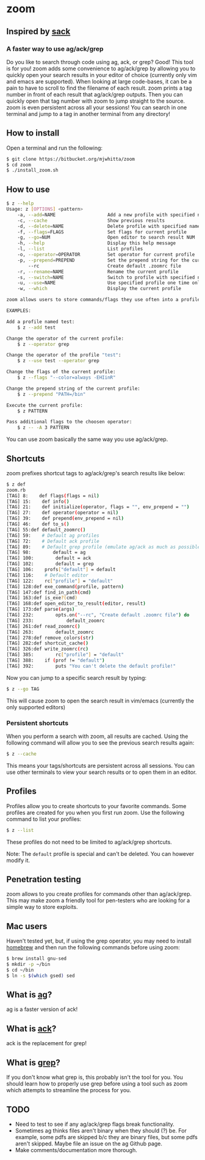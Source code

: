 # zoom

## Inspired by [sack](https://github.com/sampson-chen/sack)

### A faster way to use ag/ack/grep

Do you like to search through code using ag, ack, or grep? Good! This
tool is for you! zoom adds some convenience to ag/ack/grep by allowing
you to quickly open your search results in your editor of choice
(currently only vim and emacs are supported). When looking at large
code-bases, it can be a pain to have to scroll to find the filename of
each result. zoom prints a tag number in front of each result that
ag/ack/grep outputs. Then you can quickly open that tag number with
zoom to jump straight to the source. zoom is even persistent across
all your sessions! You can search in one terminal and jump to a tag in
another terminal from any directory!

## How to install

Open a terminal and run the following:

```bash
$ git clone https://bitbucket.org/mjwhitta/zoom
$ cd zoom
$ ./install_zoom.sh
```

## How to use

```bash
$ z --help
Usage: z [OPTIONS] <pattern>
    -a, --add=NAME                   Add a new profile with specified name
    -c, --cache                      Show previous results
    -d, --delete=NAME                Delete profile with specified name
    -f, --flags=FLAGS                Set flags for current profile
    -g, --go=NUM                     Open editor to search result NUM
    -h, --help                       Display this help message
    -l, --list                       List profiles
    -o, --operator=OPERATOR          Set operator for current profile
    -p, --prepend=PREPEND            Set the prepend string for the current profile
        --rc                         Create default .zoomrc file
    -r, --rename=NAME                Rename the current profile
    -s, --switch=NAME                Switch to profile with specified name
    -u, --use=NAME                   Use specified profile one time only
    -w, --which                      Display the current profile

zoom allows users to store commands/flags they use often into a profile. They can then use or modify that profile at any time.

EXAMPLES:

Add a profile named test:
    $ z --add test

Change the operator of the current profile:
    $ z --operator grep

Change the operator of the profile "test":
    $ z --use test --operator grep

Change the flags of the current profile:
    $ z --flags "--color=always -EHIinR"

Change the prepend string of the current profile:
    $ z --prepend "PATH=/bin"

Execute the current profile:
    $ z PATTERN

Pass additional flags to the choosen operator:
    $ z -- -A 3 PATTERN
```

You can use zoom basically the same way you use ag/ack/grep.

## Shortcuts

zoom prefixes shortcut tags to ag/ack/grep's search results like
below:

```bash
$ z def
zoom.rb
[TAG] 8:    def flags(flags = nil)
[TAG] 15:    def info()
[TAG] 21:    def initialize(operator, flags = "", env_prepend = "")
[TAG] 27:    def operator(operator = nil)
[TAG] 39:    def prepend(env_prepend = nil)
[TAG] 46:    def to_s()
[TAG] 55:def default_zoomrc()
[TAG] 59:    # Default ag profiles
[TAG] 72:    # Default ack profile
[TAG] 89:    # Default grep profile (emulate ag/ack as much as possible)
[TAG] 98:        default = ag
[TAG] 100:        default = ack
[TAG] 102:        default = grep
[TAG] 106:    profs["default"] = default
[TAG] 116:    # Default editor
[TAG] 122:    rc["profile"] = "default"
[TAG] 128:def exe_command(profile, pattern)
[TAG] 147:def find_in_path(cmd)
[TAG] 163:def is_exe?(cmd)
[TAG] 168:def open_editor_to_result(editor, result)
[TAG] 173:def parse(args)
[TAG] 232:        opts.on("--rc", "Create default .zoomrc file") do
[TAG] 233:            default_zoomrc
[TAG] 261:def read_zoomrc()
[TAG] 263:        default_zoomrc
[TAG] 278:def remove_colors(str)
[TAG] 282:def shortcut_cache()
[TAG] 326:def write_zoomrc(rc)
[TAG] 385:        rc["profile"] = "default"
[TAG] 388:    if (prof != "default")
[TAG] 392:        puts "You can't delete the default profile!"
```

Now you can jump to a specific search result by typing:

```bash
$ z --go TAG
```

This will cause zoom to open the search result in vim/emacs (currently
the only supported editors)

### Persistent shortcuts

When you perform a search with zoom, all results are cached. Using the
following command will allow you to see the previous search results
again:

```bash
$ z --cache
```

This means your tags/shortcuts are persistent across all sessions. You
can use other terminals to view your search results or to open them in
an editor.

## Profiles

Profiles allow you to create shortcuts to your favorite commands. Some
profiles are created for you when you first run zoom. Use the
following command to list your profiles:

```bash
$ z --list
```

These profiles do not need to be limited to ag/ack/grep shortcuts.

Note: The `default` profile is special and can't be deleted. You can
however modify it.

## Penetration testing

zoom allows to you create profiles for commands other than
ag/ack/grep. This may make zoom a friendly tool for pen-testers who
are looking for a simple way to store exploits.

## Mac users

Haven't tested yet, but, if using the grep operator, you may need to
install [homebrew](http://brew.sh) and then run the following commands
before using zoom:

```bash
$ brew install gnu-sed
$ mkdir -p ~/bin
$ cd ~/bin
$ ln -s $(which gsed) sed
```

## What is [ag](https://github.com/ggreer/the_silver_searcher)?

ag is a faster version of ack!

## What is [ack](http://betterthangrep.com)?

ack is the replacement for grep!

## What is [grep](http://en.wikipedia.org/wiki/Grep)?

If you don't know what grep is, this probably isn't the tool for you.
You should learn how to properly use grep before using a tool such as
zoom which attempts to streamline the process for you.

## TODO

 - Need to test to see if any ag/ack/grep flags break functionality.
 - Sometimes ag thinks files aren't binary when they should (?) be.
   For example, some pdfs are skipped b/c they are binary files, but
   some pdfs aren't skipped. Maybe file an issue on the ag Github
   page.
 - Make comments/documentation more thorough.

